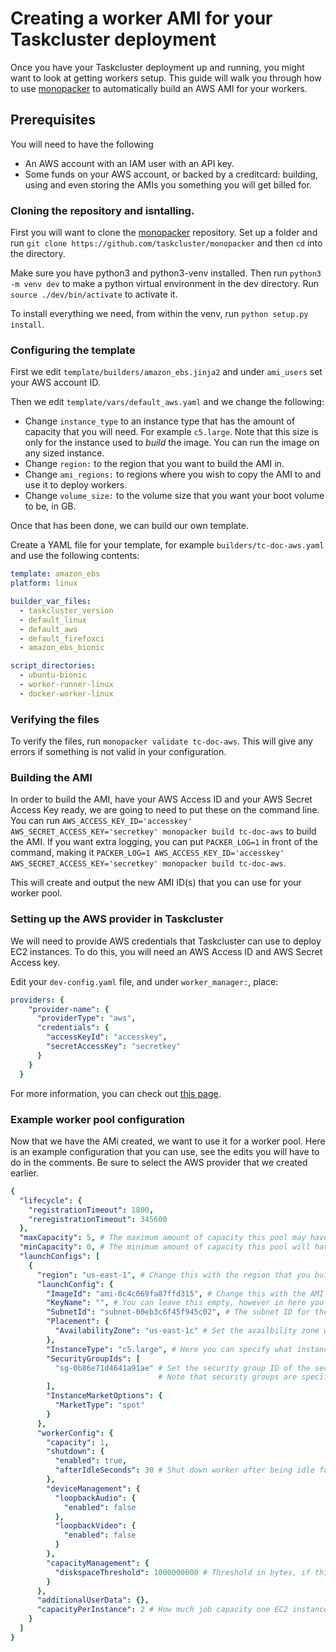 # Creating a worker AMI for your Taskcluster deployment

Once you have your Taskcluster deployment up and running, you might want to look at getting workers setup.
This guide will walk you through how to use [monopacker](https://github.com/taskcluster/monopacker) to automatically build an AWS AMI for your workers.

## Prerequisites

You will need to have the following

* An AWS account with an IAM user with an API key.
* Some funds on your AWS account, or backed by a creditcard: building, using and even storing the AMIs you something you will get billed for.

### Cloning the repository and isntalling.

First you will want to clone the [monopacker](https://github.com/taskcluster/monopacker) repository.
Set up a folder and run `git clone https://github.com/taskcluster/monopacker` and then `cd` into the directory.

Make sure you have python3 and python3-venv installed. Then run `python3 -m venv dev` to make a python virtual environment in the dev directory. Run `source ./dev/bin/activate` to activate it.

To install everything we need, from within the venv, run `python setup.py install`.

### Configuring the template

First we edit `template/builders/amazon_ebs.jinja2` and under `ami_users` set your AWS account ID.

Then we edit `template/vars/default_aws.yaml` and we change the following:

* Change `instance_type` to an instance type that has the amount of capacity that you will need. For example `c5.large`.
  Note that this size is only for the instance used to _build_ the image.
  You can run the image on any sized instance.
* Change `region:` to the region that you want to build the AMI in.
* Change `ami_regions:` to regions where you wish to copy the AMI to and use it to deploy workers.
* Change `volume_size:` to the volume size that you want your boot volume to be, in GB.

Once that has been done, we can build our own template.

Create a YAML file for your template, for example `builders/tc-doc-aws.yaml` and use the following contents:

```yaml
template: amazon_ebs
platform: linux

builder_var_files:
  - taskcluster_version
  - default_linux
  - default_aws
  - default_firefoxci
  - amazon_ebs_bionic

script_directories:
  - ubuntu-bionic
  - worker-runner-linux
  - docker-worker-linux
```

### Verifying the files

To verify the files, run `monopacker validate tc-doc-aws`. This will give any errors if something is not valid in your configuration.

### Building the AMI

In order to build the AMI, have your AWS Access ID and your AWS Secret Access Key ready, we are going to need to put these on the command line.
You can run `AWS_ACCESS_KEY_ID='accesskey' AWS_SECRET_ACCESS_KEY='secretkey' monopacker build tc-doc-aws` to build the AMI.
If you want extra logging, you can put `PACKER_LOG=1` in front of the command, making it `PACKER_LOG=1 AWS_ACCESS_KEY_ID='accesskey' AWS_SECRET_ACCESS_KEY='secretkey' monopacker build tc-doc-aws`.

This will create and output the new AMI ID(s) that you can use for your worker pool.

### Setting up the AWS provider in Taskcluster

We will need to provide AWS credentials that Taskcluster can use to deploy EC2 instances.
To do this, you will need an AWS Access ID and AWS Secret Access key.

Edit your `dev-config.yaml` file, and under `worker_manager:`, place:

```yaml
providers: {
    "provider-name": {
      "providerType": "aws",
      "credentials": {
        "accessKeyId": "accesskey",
        "secretAccessKey": "secretkey"
      }
    }
  }
```

For more information, you can check out [this page](https://docs.taskcluster.net/docs/manual/deploying/workers#aws).

### Example worker pool configuration

Now that we have the AMi created, we want to use it for a worker pool.
Here is an example configuration that you can use, see the edits you will have to do in the comments.
Be sure to select the AWS provider that we created earlier.

```yaml
{
  "lifecycle": {
    "registrationTimeout": 1800,
    "reregistrationTimeout": 345600
  },
  "maxCapacity": 5, # The maximum amount of capacity this pool may have.
  "minCapacity": 0, # The minimum amount of capacity this pool will have.
  "launchConfigs": [
    {
      "region": "us-east-1", # Change this with the region that you build the AMI in.
      "launchConfig": {
        "ImageId": "ami-0c4c069fa87ffd315", # Change this with the AMI ID for the availbility zone that you build it in.
        "KeyName": "", # You can leave this empty, however in here you can specify a SSH key you have on your AWS account to be able to SSH into the worker for troubleshooting.
        "SubnetId": "subnet-00eb3c6f45f945c02", # The subnet ID for the subnet in the region you want the instances to connect to.
        "Placement": {
          "AvailabilityZone": "us-east-1c" # Set the availbility zone where the AMI is in.
        },
        "InstanceType": "c5.large", # Here you can specify what instance gets created for the workers.
        "SecurityGroupIds": [
          "sg-0b86e71d4641a91ae" # Set the security group ID of the security group you want your workers to have.
                                 # Note that security groups are specific to a subnet.
        ],
        "InstanceMarketOptions": {
          "MarketType": "spot"
        }
      },
      "workerConfig": {
        "capacity": 1,
        "shutdown": {
          "enabled": true,
          "afterIdleSeconds": 30 # Shut down worker after being idle for x seconds.
        },
        "deviceManagement": {
          "loopbackAudio": {
            "enabled": false
          },
          "loopbackVideo": {
            "enabled": false
          }
        },
        "capacityManagement": {
          "diskspaceThreshold": 1000000000 # Threshold in bytes, if this gets exceeded, the worker will no longer accept jobs.
        }
      },
      "additionalUserData": {},
      "capacityPerInstance": 2 # How much job capacity one EC2 instance can provide.
    }
  ]
}
```
